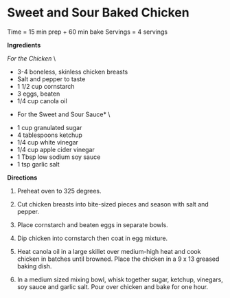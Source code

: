 Sweet and Sour Baked Chicken
====
Time = 15 min prep + 60 min bake
Servings = 4 servings


**Ingredients**

*For the Chicken* \
- 3-4 boneless, skinless chicken breasts
- Salt and pepper to taste
- 1 1/2 cup cornstarch
- 3 eggs, beaten
- 1/4 cup canola oil

* For the Sweet and Sour Sauce* \
- 1 cup granulated sugar
- 4 tablespoons ketchup
- 1/4 cup white vinegar
- 1/4 cup apple cider vinegar
- 1 Tbsp low sodium soy sauce
- 1 tsp garlic salt

**Directions**

1. Preheat oven to 325 degrees.

2. Cut chicken breasts into bite-sized pieces and season with salt and pepper. 

3. Place cornstarch and beaten eggs in separate bowls.

4. Dip chicken into cornstarch then coat in egg mixture. 

5. Heat canola oil in a large skillet over medium-high heat and cook chicken in batches until browned. Place the chicken in a 9 x 13 greased baking dish.  

6. In a medium sized mixing bowl, whisk together sugar, ketchup, vinegars, soy sauce and garlic salt. Pour over chicken and bake for one hour.
